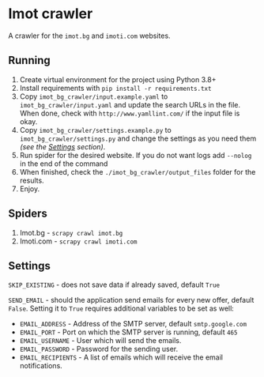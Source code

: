 # Imot crawler

A crawler for the `imot.bg` and `imoti.com` websites.

## Running

1. Create virtual environment for the project using Python 3.8+
2. Install requirements with `pip install -r requirements.txt`
3. Copy `imot_bg_crawler/input.example.yaml` to `imot_bg_crawler/input.yaml` and update the search
   URLs in the file. When done, check with `http://www.yamllint.com/` if the input file is okay.
4. Copy `imot_bg_crawler/settings.example.py` to `imot_bg_crawler/settings.py` and change the settings
   as you need them _(see the [Settings](#settings) section)_.
5. Run spider for the desired website. If you do not want logs add `--nolog` in the end of the command
6. When finished, check the `./imot_bg_crawler/output_files` folder for the results.
7. Enjoy.


## Spiders

1. Imot.bg - `scrapy crawl imot.bg`
2. Imoti.com - `scrapy crawl imoti.com`


## Settings

`SKIP_EXISTING` - does not save data if already saved, default `True`

`SEND_EMAIL` - should the application send emails for every new offer, default `False`. Setting it
to `True` requires additional variables to be set as well:

   - `EMAIL_ADDRESS`    - Address of the SMTP server, default `smtp.google.com`
   - `EMAIL_PORT`       - Port on which the SMTP server is running, default `465`
   - `EMAIL_USERNAME`   - User which will send the emails.
   - `EMAIL_PASSWORD`   - Password for the sending user.
   - `EMAIL_RECIPIENTS` - A list of emails which will receive the email notifications.
